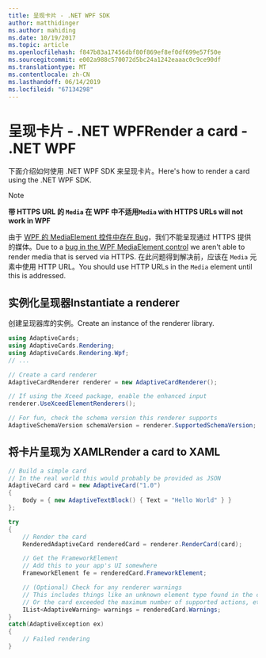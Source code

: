 ```yaml
---
title: 呈现卡片 - .NET WPF SDK
author: matthidinger
ms.author: mahiding
ms.date: 10/19/2017
ms.topic: article
ms.openlocfilehash: f847b83a17456dbf80f869ef8ef0df699e57f50e
ms.sourcegitcommit: e002a988c570072d5bc24a1242eaaac0c9ce90df
ms.translationtype: MT
ms.contentlocale: zh-CN
ms.lasthandoff: 06/14/2019
ms.locfileid: "67134298"
---
```

# <a name="render-a-card---net-wpf"></a><span data-ttu-id="e6214-102">呈现卡片 - .NET WPF</span><span class="sxs-lookup"><span data-stu-id="e6214-102">Render a card - .NET WPF</span></span>

<span data-ttu-id="e6214-103">下面介绍如何使用 .NET WPF SDK 来呈现卡片。</span><span class="sxs-lookup"><span data-stu-id="e6214-103">Here's how to render a card using the .NET WPF SDK.</span></span>

> [!NOTE]
> <span data-ttu-id="e6214-104">**带 HTTPS URL 的 `Media` 在 WPF 中不适用**</span><span class="sxs-lookup"><span data-stu-id="e6214-104">**`Media` with HTTPS URLs will not work in WPF**</span></span>
> 
> <span data-ttu-id="e6214-105">由于 [WPF 的 MediaElement 控件中存在 Bug](https://stackoverflow.com/questions/30702505/playing-media-from-https-site-in-media-element-throwing-null-reference-exception)，我们不能呈现通过 HTTPS 提供的媒体。</span><span class="sxs-lookup"><span data-stu-id="e6214-105">Due to a [bug in the WPF MediaElement control](https://stackoverflow.com/questions/30702505/playing-media-from-https-site-in-media-element-throwing-null-reference-exception) we aren't able to render media that is served via HTTPS.</span></span> <span data-ttu-id="e6214-106">在此问题得到解决前，应该在 `Media` 元素中使用 HTTP URL。</span><span class="sxs-lookup"><span data-stu-id="e6214-106">You should use HTTP URLs in the `Media` element until this is addressed.</span></span>  

## <a name="instantiate-a-renderer"></a><span data-ttu-id="e6214-107">实例化呈现器</span><span class="sxs-lookup"><span data-stu-id="e6214-107">Instantiate a renderer</span></span>

<span data-ttu-id="e6214-108">创建呈现器库的实例。</span><span class="sxs-lookup"><span data-stu-id="e6214-108">Create an instance of the renderer library.</span></span> 

```csharp
using AdaptiveCards;
using AdaptiveCards.Rendering;
using AdaptiveCards.Rendering.Wpf;
// ...

// Create a card renderer
AdaptiveCardRenderer renderer = new AdaptiveCardRenderer();

// If using the Xceed package, enable the enhanced input
renderer.UseXceedElementRenderers();

// For fun, check the schema version this renderer supports
AdaptiveSchemaVersion schemaVersion = renderer.SupportedSchemaVersion;
```

## <a name="render-a-card-to-xaml"></a><span data-ttu-id="e6214-109">将卡片呈现为 XAML</span><span class="sxs-lookup"><span data-stu-id="e6214-109">Render a card to XAML</span></span>

```csharp
// Build a simple card
// In the real world this would probably be provided as JSON
AdaptiveCard card = new AdaptiveCard("1.0")
{
    Body = { new AdaptiveTextBlock() { Text = "Hello World" } }
};

try
{
    // Render the card
    RenderedAdaptiveCard renderedCard = renderer.RenderCard(card);

    // Get the FrameworkElement
    // Add this to your app's UI somewhere
    FrameworkElement fe = renderedCard.FrameworkElement;

    // (Optional) Check for any renderer warnings
    // This includes things like an unknown element type found in the card
    // Or the card exceeded the maximum number of supported actions, etc
    IList<AdaptiveWarning> warnings = renderedCard.Warnings;
}
catch(AdaptiveException ex)
{
    // Failed rendering
}
```

